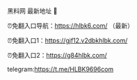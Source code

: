 黑料网 最新地址 👋

⏰免翻入口导航：https://hlbk6.com/ （最新）

⏰免翻入口1：https://gjf12.v2dbkhlbk.com/

⏰免翻入口2：https://g84hlbk.com/

telegram:https://t.me/HLBK9696com
